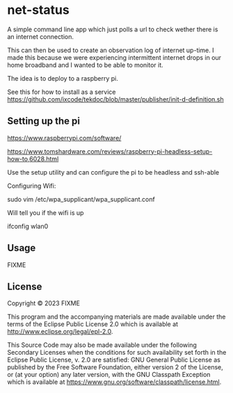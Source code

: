 # net-status

A simple command line app which just polls a url to check wether there is an internet connection. 

This can then be used to create an observation log of internet up-time. I made this because we were experiencing intermittent internet drops in our home broadband and I wanted to be able to monitor it.

The idea is to deploy to a raspberry pi.

See this for how to install as a service https://github.com/ixcode/tekdoc/blob/master/publisher/init-d-definition.sh

## Setting up the pi


https://www.raspberrypi.com/software/

https://www.tomshardware.com/reviews/raspberry-pi-headless-setup-how-to,6028.html

Use the setup utility and can configure the pi to be headless and ssh-able

Configuring Wifi:

sudo vim /etc/wpa_supplicant/wpa_supplicant.conf

Will tell you if the wifi is up

ifconfig wlan0

## Usage

FIXME

## License

Copyright © 2023 FIXME

This program and the accompanying materials are made available under the
terms of the Eclipse Public License 2.0 which is available at
http://www.eclipse.org/legal/epl-2.0.

This Source Code may also be made available under the following Secondary
Licenses when the conditions for such availability set forth in the Eclipse
Public License, v. 2.0 are satisfied: GNU General Public License as published by
the Free Software Foundation, either version 2 of the License, or (at your
option) any later version, with the GNU Classpath Exception which is available
at https://www.gnu.org/software/classpath/license.html.
